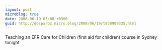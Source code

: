 ```yaml
---
layout: post
microblog: true
date: 2008-06-19 03:00 +0300
guid: http://desparoz.micro.blog/2008/06/19/t838989335.html
---
```

Teaching an EFR Care for Children (first aid for children) course in Sydney tonight
